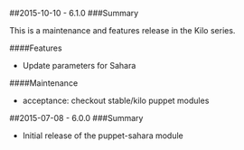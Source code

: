 ##2015-10-10 - 6.1.0
###Summary

This is a maintenance and features release in the Kilo series.

####Features
- Update parameters for Sahara

####Maintenance
- acceptance: checkout stable/kilo puppet modules

##2015-07-08 - 6.0.0
###Summary

- Initial release of the puppet-sahara module

